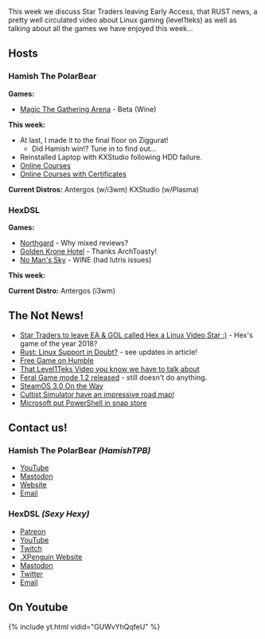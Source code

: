 This week we discuss Star Traders leaving Early Access, that RUST news, a pretty well circulated video about Linux gaming (level1teks) as well as talking about all the games we have enjoyed this week...
<!--more--> 

## Hosts

### Hamish The PolarBear

**Games:**
* [Magic The Gathering Arena](https://magic.wizards.com/en/mtgarena) - Beta (Wine)

**This week:**
* At last, I made it to the final floor on Ziggurat!
    * Did Hamish win!? Tune in to find out... 
* Reinstalled Laptop with KXStudio following HDD failure.
* [Online Courses](http://www.openculture.com/freeonlinecourses)
* [Online Courses with Certificates](http://www.openculture.com/free_certificate_courses)

**Current Distros:**
Antergos (w/i3wm)
KXStudio (w/Plasma)

### HexDSL 

**Games:** 

* [Northgard](https://store.steampowered.com/app/466560/Northgard/) - Why mixed reviews?
* [Golden Krone Hotel](https://store.steampowered.com/app/497800/Golden_Krone_Hotel/) - Thanks ArchToasty!
* [No Man's Sky](https://store.steampowered.com/app/275850/No_Mans_Sky/) - WINE (had lutris issues)

**This week:** 


**Current Distro:** Antergos (i3wm)

## The Not News! 

* [Star Traders to leave EA & GOL called Hex a Linux Video Star :)](https://www.gamingonlinux.com/articles/space-rpg-star-traders-frontiers-to-leave-early-access-next-week.12225) - Hex's game of the year 2018?
* [Rust: Linux Support in Doubt?](https://www.gamingonlinux.com/articles/facepunch-are-no-longer-selling-the-linux-version-of-the-survival-game-rust.12236) - see updates in article!
* [Free Game on Humble](https://www.humblebundle.com/store/guns-of-icarus-alliance?partner=hexdsl)
* [That Level1Teks Video you know we have to talk about](https://www.youtube.com/watch?v=onOiOs-z0ws) 
* [Feral Game mode 1.2 released](https://www.phoronix.com/scan.php?page=news_item&px=Feral-GameMode-1.2) - still doesn't do anything.
* [SteamOS 3.0 On the Way](https://www.gamingonlinux.com/articles/looks-like-steamos-30-is-on-the-way-codenamed-clockwerk.12208)
* [Cultist Simulator have an impressive road map!](https://steamcommunity.com/games/718670/announcements/detail/1732082664641024223)
* [Microsoft put PowerShell in snap store](https://www.omgubuntu.co.uk/2018/07/install-powershell-ubuntu-linux-snap)


## Contact us!

### Hamish The PolarBear *(HamishTPB)*

* [YouTube](https://www.youtube.com/channel/UCp1mWfjYbMcmNowBmvTUCag)
* [Mastodon](https://linuxrocks.online/@hamishtpb)
* [Website](https://thepolarbear.co.uk)
* [Email](mailto:hamish@thepolarbear.co.uk)

### HexDSL *(Sexy Hexy)*

* [Patreon](https://www.patreon.com/hexdsl)
* [YouTube](http://youtube.com/user/hexdsl)
* [Twitch](http://twitch.tv/hexdsl)
* [.XPenguin Website](http://xpenguin.club)
* [Mastodon](https://mastodon.rocks/@HexDSL)
* [Twitter](https://twitter.com/HexDSL)
* [Email](mailto:hexdsl@protonmail.com)

## On Youtube
{% include yt.html vidid="GUWvYhQqfeU" %}
